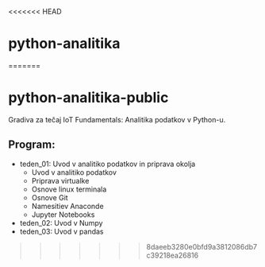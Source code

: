 <<<<<<< HEAD
# python-analitika
=======
# python-analitika-public
Gradiva za tečaj IoT Fundamentals: Analitika podatkov v Python-u.

## Program:
- teden_01: Uvod v analitiko podatkov in priprava okolja
	- Uvod v analitiko podatkov
	- Priprava virtualke
	- Osnove linux terminala
	- Osnove Git
	- Namesitiev Anaconde
	- Jupyter Notebooks
- teden_02: Uvod v Numpy
- teden_03: Uvod v pandas
>>>>>>> 8daeeb3280e0bfd9a3812086db7c39218ea26816
